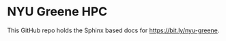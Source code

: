 NYU Greene HPC 
=======================================

This GitHub repo holds the Sphinx based docs for  https://bit.ly/nyu-greene.

<!-- https://nyu-greene-hpc.rtfd.io -->